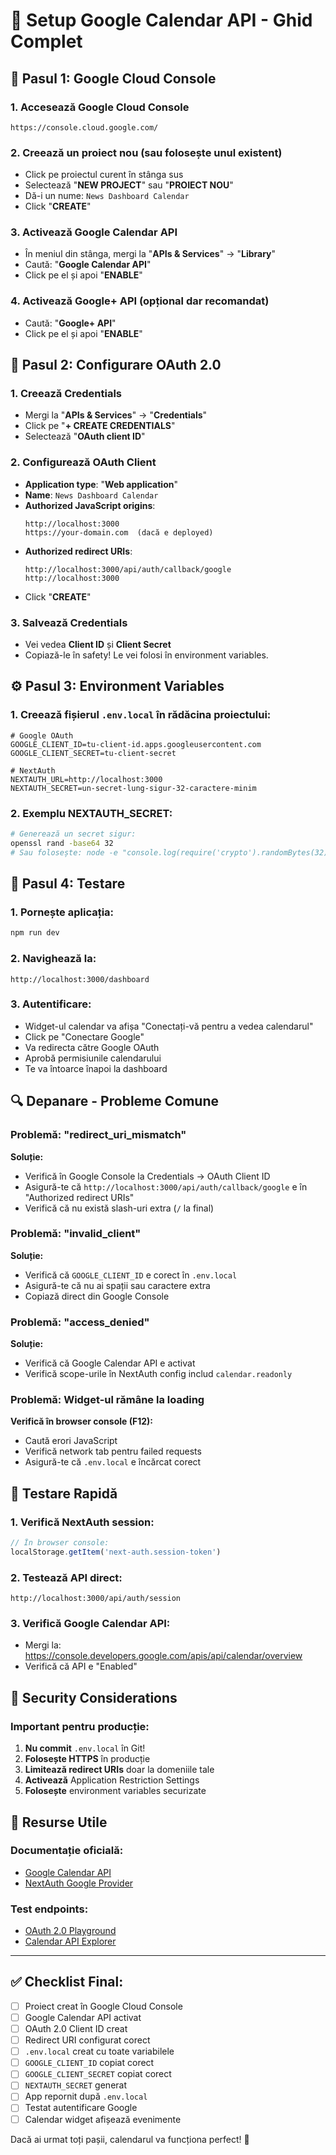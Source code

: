 # 📅 Setup Google Calendar API - Ghid Complet

## 🔧 **Pasul 1: Google Cloud Console**

### 1. Accesează Google Cloud Console
```
https://console.cloud.google.com/
```

### 2. Creează un proiect nou (sau folosește unul existent)
- Click pe proiectul curent în stânga sus
- Selectează "**NEW PROJECT**" sau "**PROIECT NOU**"
- Dă-i un nume: `News Dashboard Calendar`
- Click "**CREATE**"

### 3. Activează Google Calendar API
- În meniul din stânga, mergi la "**APIs & Services**" → "**Library**"
- Caută: "**Google Calendar API**"
- Click pe el și apoi "**ENABLE**"

### 4. Activează Google+ API (opțional dar recomandat)
- Caută: "**Google+ API**"
- Click pe el și apoi "**ENABLE**"

## 🔑 **Pasul 2: Configurare OAuth 2.0**

### 1. Creează Credentials
- Mergi la "**APIs & Services**" → "**Credentials**"
- Click pe "**+ CREATE CREDENTIALS**"
- Selectează "**OAuth client ID**"

### 2. Configurează OAuth Client
- **Application type**: "**Web application**"
- **Name**: `News Dashboard Calendar`
- **Authorized JavaScript origins**:
  ```
  http://localhost:3000
  https://your-domain.com  (dacă e deployed)
  ```
- **Authorized redirect URIs**:
  ```
  http://localhost:3000/api/auth/callback/google
  http://localhost:3000
  ```
- Click "**CREATE**"

### 3. Salvează Credentials
- Vei vedea **Client ID** și **Client Secret**
- Copiază-le în safety! Le vei folosi în environment variables.

## ⚙️ **Pasul 3: Environment Variables**

### 1. Creează fișierul `.env.local` în rădăcina proiectului:
```env
# Google OAuth
GOOGLE_CLIENT_ID=tu-client-id.apps.googleusercontent.com
GOOGLE_CLIENT_SECRET=tu-client-secret

# NextAuth
NEXTAUTH_URL=http://localhost:3000
NEXTAUTH_SECRET=un-secret-lung-sigur-32-caractere-minim
```

### 2. Exemplu NEXTAUTH_SECRET:
```bash
# Generează un secret sigur:
openssl rand -base64 32
# Sau folosește: node -e "console.log(require('crypto').randomBytes(32).toString('base64'))"
```

## 🚀 **Pasul 4: Testare**

### 1. Pornește aplicația:
```bash
npm run dev
```

### 2. Navighează la:
```
http://localhost:3000/dashboard
```

### 3. Autentificare:
- Widget-ul calendar va afișa "Conectați-vă pentru a vedea calendarul"
- Click pe "Conectare Google"
- Va redirecta către Google OAuth
- Aprobă permisiunile calendarului
- Te va întoarce înapoi la dashboard

## 🔍 **Depanare - Probleme Comune**

### **Problemă: "redirect_uri_mismatch"**
**Soluție:**
- Verifică în Google Console la Credentials → OAuth Client ID
- Asigură-te că `http://localhost:3000/api/auth/callback/google` e în "Authorized redirect URIs"
- Verifică că nu există slash-uri extra (`/` la final)

### **Problemă: "invalid_client"**
**Soluție:**
- Verifică că `GOOGLE_CLIENT_ID` e corect în `.env.local`
- Asigură-te că nu ai spații sau caractere extra
- Copiază direct din Google Console

### **Problemă: "access_denied"**
**Soluție:**
- Verifică că Google Calendar API e activat
- Verifică scope-urile în NextAuth config includ `calendar.readonly`

### **Problemă: Widget-ul rămâne la loading**
**Verifică în browser console (F12):**
- Caută erori JavaScript
- Verifică network tab pentru failed requests
- Asigură-te că `.env.local` e încărcat corect

## 📱 **Testare Rapidă**

### 1. Verifică NextAuth session:
```javascript
// În browser console:
localStorage.getItem('next-auth.session-token')
```

### 2. Testează API direct:
```
http://localhost:3000/api/auth/session
```

### 3. Verifică Google Calendar API:
- Mergi la: https://console.developers.google.com/apis/api/calendar/overview
- Verifică că API e "Enabled"

## 🔐 **Security Considerations**

### **Important pentru producție:**
1. **Nu commit** `.env.local` în Git!
2. **Folosește HTTPS** în producție
3. **Limitează redirect URIs** doar la domeniile tale
4. **Activează** Application Restriction Settings
5. **Folosește** environment variables securizate

## 🎯 **Resurse Utile**

### **Documentație oficială:**
- [Google Calendar API](https://developers.google.com/calendar/api/v3/reference)
- [NextAuth Google Provider](https://next-auth.js.org/providers/google)

### **Test endpoints:**
- [OAuth 2.0 Playground](https://developers.google.com/oauthplayground)
- [Calendar API Explorer](https://developers.google.com/calendar/api/v3/reference/events/list)

---

## ✅ **Checklist Final:**

- [ ] Proiect creat în Google Cloud Console
- [ ] Google Calendar API activat
- [ ] OAuth 2.0 Client ID creat
- [ ] Redirect URI configurat corect
- [ ] `.env.local` creat cu toate variabilele
- [ ] `GOOGLE_CLIENT_ID` copiat corect
- [ ] `GOOGLE_CLIENT_SECRET` copiat corect
- [ ] `NEXTAUTH_SECRET` generat
- [ ] App repornit după `.env.local`
- [ ] Testat autentificare Google
- [ ] Calendar widget afișează evenimente

Dacă ai urmat toți pașii, calendarul va funcționa perfect! 🎉
